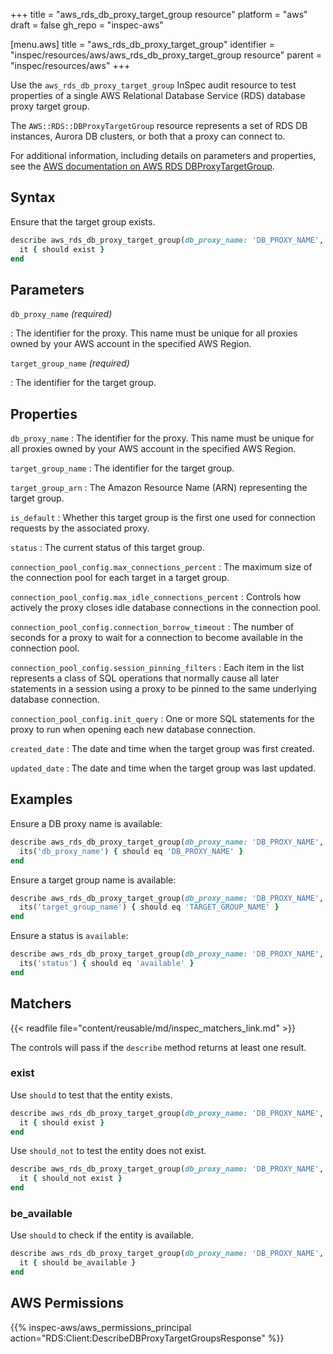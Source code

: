 +++
title = "aws_rds_db_proxy_target_group resource"
platform = "aws"
draft = false
gh_repo = "inspec-aws"

[menu.aws]
title = "aws_rds_db_proxy_target_group"
identifier = "inspec/resources/aws/aws_rds_db_proxy_target_group resource"
parent = "inspec/resources/aws"
+++

Use the `aws_rds_db_proxy_target_group` InSpec audit resource to test properties of a single AWS Relational Database Service (RDS) database proxy target group.

The `AWS::RDS::DBProxyTargetGroup` resource represents a set of RDS DB instances, Aurora DB clusters, or both that a proxy can connect to.

For additional information, including details on parameters and properties, see the [AWS documentation on AWS RDS DBProxyTargetGroup](https://docs.aws.amazon.com/AWSCloudFormation/latest/UserGuide/aws-resource-rds-dbproxytargetgroup.html).

## Syntax

Ensure that the target group exists.

```ruby
describe aws_rds_db_proxy_target_group(db_proxy_name: 'DB_PROXY_NAME', target_group_name: 'TARGET_GROUP_NAME') do
  it { should exist }
end
```

## Parameters

`db_proxy_name` _(required)_

: The identifier for the proxy. This name must be unique for all proxies owned by your AWS account in the specified AWS Region.

`target_group_name` _(required)_

: The identifier for the target group.

## Properties

`db_proxy_name`
: The identifier for the proxy. This name must be unique for all proxies owned by your AWS account in the specified AWS Region.

`target_group_name`
: The identifier for the target group.

`target_group_arn`
: The Amazon Resource Name (ARN) representing the target group.

`is_default`
: Whether this target group is the first one used for connection requests by the associated proxy.

`status`
: The current status of this target group.

`connection_pool_config.max_connections_percent`
: The maximum size of the connection pool for each target in a target group.

`connection_pool_config.max_idle_connections_percent`
: Controls how actively the proxy closes idle database connections in the connection pool.

`connection_pool_config.connection_borrow_timeout`
: The number of seconds for a proxy to wait for a connection to become available in the connection pool.

`connection_pool_config.session_pinning_filters`
: Each item in the list represents a class of SQL operations that normally cause all later statements in a session using a proxy to be pinned to the same underlying database connection.

`connection_pool_config.init_query`
: One or more SQL statements for the proxy to run when opening each new database connection.

`created_date`
: The date and time when the target group was first created.

`updated_date`
: The date and time when the target group was last updated.

## Examples

Ensure a DB proxy name is available:

```ruby
describe aws_rds_db_proxy_target_group(db_proxy_name: 'DB_PROXY_NAME', target_group_name: 'TARGET_GROUP_NAME') do
  its('db_proxy_name') { should eq 'DB_PROXY_NAME' }
end
```

Ensure a target group name is available:

```ruby
describe aws_rds_db_proxy_target_group(db_proxy_name: 'DB_PROXY_NAME', target_group_name: 'TARGET_GROUP_NAME') do
  its('target_group_name') { should eq 'TARGET_GROUP_NAME' }
end
```

Ensure a status is `available`:

```ruby
describe aws_rds_db_proxy_target_group(db_proxy_name: 'DB_PROXY_NAME', target_group_name: 'TARGET_GROUP_NAME') do
  its('status') { should eq 'available' }
end
```

## Matchers

{{< readfile file="content/reusable/md/inspec_matchers_link.md" >}}

The controls will pass if the `describe` method returns at least one result.

### exist

Use `should` to test that the entity exists.

```ruby
describe aws_rds_db_proxy_target_group(db_proxy_name: 'DB_PROXY_NAME', target_group_name: 'TARGET_GROUP_NAME') do
  it { should exist }
end
```

Use `should_not` to test the entity does not exist.

```ruby
describe aws_rds_db_proxy_target_group(db_proxy_name: 'DB_PROXY_NAME', target_group_name: 'TARGET_GROUP_NAME') do
  it { should_not exist }
end
```

### be_available

Use `should` to check if the entity is available.

```ruby
describe aws_rds_db_proxy_target_group(db_proxy_name: 'DB_PROXY_NAME', target_group_name: 'TARGET_GROUP_NAME') do
  it { should be_available }
end
```

## AWS Permissions

{{% inspec-aws/aws_permissions_principal action="RDS:Client:DescribeDBProxyTargetGroupsResponse" %}}
